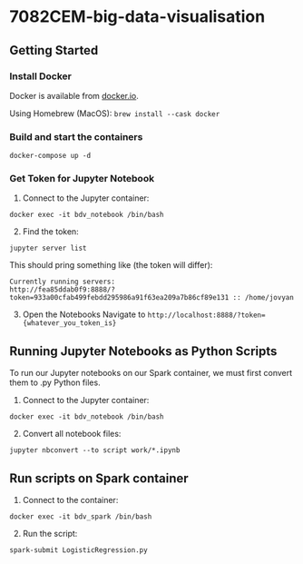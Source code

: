 # 7082CEM-big-data-visualisation

## Getting Started

### Install Docker
Docker is available from [docker.io](https://docker.io).

Using Homebrew (MacOS): `brew install --cask docker`

### Build and start the containers

```shell
docker-compose up -d
```

### Get Token for Jupyter Notebook

1. Connect to the Jupyter container:
```shell
docker exec -it bdv_notebook /bin/bash
```

2. Find the token:
```shell
jupyter server list
```
This should pring something like (the token will differ): 
```
Currently running servers:
http://fea85ddab0f9:8888/?token=933a00cfab499febdd295986a91f63ea209a7b86cf89e131 :: /home/jovyan
```

3. Open the Notebooks
Navigate to `http://localhost:8888/?token={whatever_you_token_is}`

## Running Jupyter Notebooks as Python Scripts
To run our Jupyter notebooks on our Spark container, we must first convert them to .py Python files.

1. Connect to the Jupyter container:
```shell
docker exec -it bdv_notebook /bin/bash
```

2. Convert all notebook files:
```shell
jupyter nbconvert --to script work/*.ipynb
```

## Run scripts on Spark container
1. Connect to the container:
```shell
docker exec -it bdv_spark /bin/bash
```

2. Run the script:
```shell
spark-submit LogisticRegression.py
```